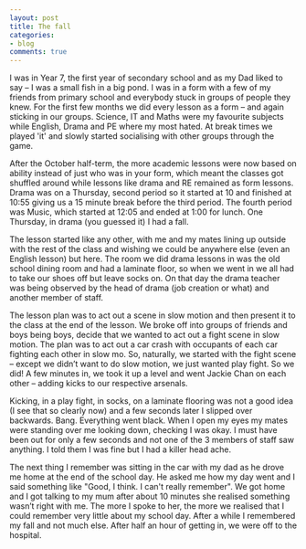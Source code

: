 ```yaml
---
layout: post
title: The fall
categories:
- blog
comments: true
---                 
```


I was in Year 7, the first year of secondary school and as my Dad liked to say – I was a small fish in a big pond. I was in a form with a few of my friends from primary school and everybody stuck in groups of people they knew. For the first few months we did every lesson as a form – and again sticking in our groups. Science, IT and Maths were my favourite subjects while English, Drama and PE where my most hated. At break times we played 'it' and slowly started socialising with other groups through the game.


After the October half-term, the more academic lessons were now based on ability instead of just who was in your form, which meant the classes got shuffled around while lessons like drama and RE remained as form lessons. Drama was on a Thursday, second period so it started at 10 and finished at 10:55 giving us a 15 minute break before the third period. The fourth period was Music, which started at 12:05 and ended at 1:00 for lunch. One Thursday, in drama (you guessed it) I had a fall.
                       
The lesson started like any other, with me and my mates lining up outside with the rest of the class and wishing we could be anywhere else (even an English lesson) but here. The room we did drama lessons in was the old school dining room and had a laminate floor, so when we went in we all had to take our shoes off but leave socks on. On that day the drama teacher was being observed by the head of drama (job creation or what) and another member of staff.
                        
The lesson plan was to act out a scene in slow motion and then present it to the class at the end of the lesson. We broke off into groups of friends and boys being boys, decide that we wanted to act out a fight scene in slow motion. The plan was to act out a car crash with occupants of each car fighting each other in slow mo. So, naturally, we started with the fight scene – except we didn’t want to do slow motion, we just wanted play fight. So we did! A few minutes in, we took it up a level and went Jackie Chan on each other – adding kicks to our respective arsenals.
                     
Kicking, in a play fight, in socks, on a laminate flooring was not a good idea (I see that so clearly now) and a few seconds later I slipped over backwards. Bang. Everything went black. When I open my eyes my mates were standing over me looking down, checking I was okay. I must have been out for only a few seconds and not one of the 3 members of staff saw anything. I told them I was fine but I had a killer head ache.
                      
The next thing I remember was sitting in the car with my dad as he drove me home at the end of the school day. He asked me how my day went and I said something like "Good, I think. I can't really remember". We got home and I got talking to my mum after about 10 minutes she realised something wasn’t right with me. The more I spoke to her, the more we realised that I could remember very little about my school day. After a while I remembered my fall and not much else. After half an hour of getting in, we were off to the hospital.  
                